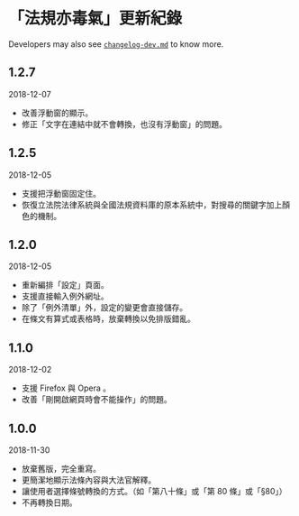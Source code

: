 # 「法規亦毒氣」更新紀錄

Developers may also see [`changelog-dev.md`](changelog-dev.md) to know more.

## 1.2.7
2018-12-07
* 改善浮動窗的顯示。
* 修正「文字在連結中就不會轉換，也沒有浮動窗」的問題。

## 1.2.5
2018-12-05
* 支援把浮動窗固定住。
* 恢復立法院法律系統與全國法規資料庫的原本系統中，對搜尋的關鍵字加上顏色的機制。

## 1.2.0
2018-12-05
* 重新編排「設定」頁面。
* 支援直接輸入例外網址。
* 除了「例外清單」外，設定的變更會直接儲存。
* 在條文有算式或表格時，放棄轉換以免排版錯亂。

## 1.1.0
2018-12-02
* 支援 Firefox 與 Opera 。
* 改善「剛開啟網頁時會不能操作」的問題。

## 1.0.0
2018-11-30
* 放棄舊版，完全重寫。
* 更簡潔地顯示法條內容與大法官解釋。
* 讓使用者選擇條號轉換的方式。（如「第八十條」或「第 80 條」或「§80」）
* 不再轉換日期。
